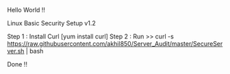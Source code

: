 Hello World !!

Linux Basic Security Setup v1.2

Step 1 : Install Curl [yum install curl]
Step 2 : Run >> 
curl -s https://raw.githubusercontent.com/akhil850/Server_Audit/master/SecureServer.sh | bash

Done !!

